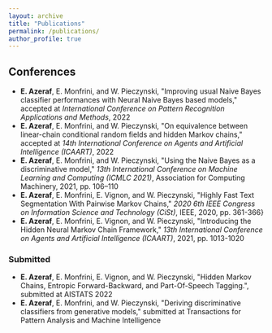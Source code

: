 ```yaml
---
layout: archive
title: "Publications"
permalink: /publications/
author_profile: true
---
```


## Conferences

- **E. Azeraf**, E. Monfrini, and W. Pieczynski, "Improving usual Naive Bayes classifier performances with Neural Naive Bayes based models," accepted at *International Conference on Pattern Recognition Applications and Methods*, 2022
- **E. Azeraf**, E. Monfrini, and W. Pieczynski, "On equivalence between linear-chain conditional random fields and hidden Markov chains," accepted at *14th International Conference on Agents and Artificial Intelligence (ICAART)*, 2022
- **E. Azeraf**, E. Monfrini, and W. Pieczynski, "Using the Naive Bayes as a discriminative model," *13th International Conference on Machine Learning and Computing (ICMLC 2021)*, Association for Computing Machinery, 2021, pp. 106–110
- **E. Azeraf**, E. Monfrini, E. Vignon, and W. Pieczynski, "Highly Fast Text Segmentation With Pairwise Markov Chains," *2020 6th IEEE Congress on Information Science and Technology (CiSt)*, IEEE, 2020, pp. 361-366}
- **E. Azeraf**, E. Monfrini, E. Vignon, and W. Pieczynski,  "Introducing the Hidden Neural Markov Chain Framework," *13th International Conference on Agents and Artificial Intelligence (ICAART)*, 2021, pp. 1013-1020

### Submitted

- **E. Azeraf**, E. Monfrini, E. Vignon, and W. Pieczynski, "Hidden Markov Chains, Entropic Forward-Backward, and Part-Of-Speech Tagging.", submitted at AISTATS 2022 
- **E. Azeraf**, E. Monfrini, and W. Pieczynski, "Deriving discriminative classifiers from generative models," submitted at Transactions for Pattern Analysis and Machine Intelligence
